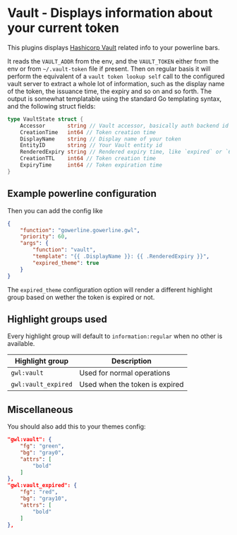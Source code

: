 # Vault - Displays information about your current token

This plugins displays [Hashicorp Vault](https://vaultproject.io) related info to your powerline bars.

It reads the `VAULT_ADDR` from the env, and the `VAULT_TOKEN`
either from the env or from `~/.vault-token` file if present. Then on regular basis it will perform the equivalent of a `vault token lookup self` call to the configured vault server to extract a whole lot of information, such as the display name of the token, the issuance time, the expiry and so on and so forth. The output is somewhat templatable using the standard Go templating syntax, and the following struct fields:
```go
type VaultState struct {
	Accessor       string // Vault accessor, basically auth backend id
	CreationTime   int64 // Token creation time
	DisplayName    string // Display name of your token
	EntityID       string // Your Vault entity id
	RenderedExpiry string // Rendered expiry time, like `expired` or `69h42m00s`
	CreationTTL    int64 // Token creation time
	ExpiryTime     int64 // Token expiration time
}
```
## Example powerline configuration
Then you can add the config like
```json
{
    "function": "gowerline.gowerline.gwl",
    "priority": 60,
    "args": {
        "function": "vault",
        "template": "{{ .DisplayName }}: {{ .RenderedExpiry }}",
        "expired_theme": true
    }
}
```

The `expired_theme` configuration option will render a different highlight group based on wether the token is expired or not.


## Highlight groups used
Every highlight group will default to `information:regular` when no other is available.

| Highlight group | Description |
| --- | --- |
| `gwl:vault` | Used for normal operations |
| `gwl:vault_expired` | Used when the token is expired |

## Miscellaneous
You should also add this to your themes config:
```json
"gwl:vault": {
    "fg": "green",
    "bg": "gray0",
    "attrs": [
        "bold"
    ]
},
"gwl:vault_expired": {
    "fg": "red",
    "bg": "gray10",
    "attrs": [
        "bold"
    ]
},
```